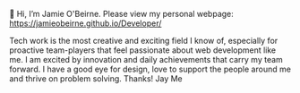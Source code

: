 👋 Hi, I’m Jamie O'Beirne.
Please view my personal webpage: https://jamieobeirne.github.io/Developer/

Tech work is the most creative and exciting field I know of, especially for proactive team-players that feel passionate about web development like me. I am excited by innovation and daily achievements that carry my team forward. I have a good eye for design, love to support the people around me and thrive on problem solving.
Thanks!
Jay Me
